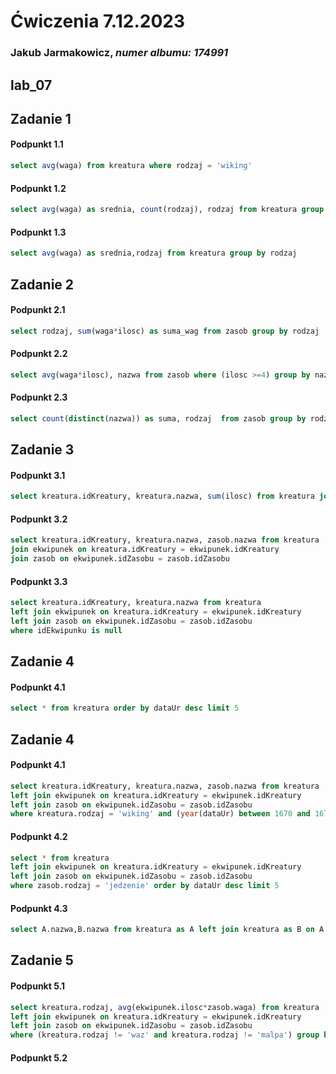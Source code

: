 # Ćwiczenia 7.12.2023
### Jakub Jarmakowicz, _numer albumu: 174991_
## lab_07
## Zadanie 1
#### Podpunkt 1.1
```sql
select avg(waga) from kreatura where rodzaj = 'wiking'
```
#### Podpunkt 1.2
```sql
select avg(waga) as srednia, count(rodzaj), rodzaj from kreatura group by rodzaj
```
#### Podpunkt 1.3
```sql
select avg(waga) as srednia,rodzaj from kreatura group by rodzaj
```
## Zadanie 2
#### Podpunkt 2.1
```sql
select rodzaj, sum(waga*ilosc) as suma_wag from zasob group by rodzaj
```
#### Podpunkt 2.2
```sql
select avg(waga*ilosc), nazwa from zasob where (ilosc >=4) group by nazwa having sum(waga*ilosc) > 10
```
#### Podpunkt 2.3
```sql
select count(distinct(nazwa)) as suma, rodzaj  from zasob group by rodzaj having suma>1
```
## Zadanie 3
#### Podpunkt 3.1
```sql
select kreatura.idKreatury, kreatura.nazwa, sum(ilosc) from kreatura join ekwipunek on kreatura.idKreatury = ekwipunek.idKreatury group by kreatura.idKreatury, kreatura.nazwa
```
#### Podpunkt 3.2
```sql
select kreatura.idKreatury, kreatura.nazwa, zasob.nazwa from kreatura 
join ekwipunek on kreatura.idKreatury = ekwipunek.idKreatury 
join zasob on ekwipunek.idZasobu = zasob.idZasobu

```
#### Podpunkt 3.3
```sql
select kreatura.idKreatury, kreatura.nazwa from kreatura 
left join ekwipunek on kreatura.idKreatury = ekwipunek.idKreatury 
left join zasob on ekwipunek.idZasobu = zasob.idZasobu
where idEkwipunku is null
```
## Zadanie 4
#### Podpunkt 4.1
```sql
select * from kreatura order by dataUr desc limit 5
```
## Zadanie 4
#### Podpunkt 4.1
```sql
select kreatura.idKreatury, kreatura.nazwa, zasob.nazwa from kreatura 
left join ekwipunek on kreatura.idKreatury = ekwipunek.idKreatury 
left join zasob on ekwipunek.idZasobu = zasob.idZasobu
where kreatura.rodzaj = 'wiking' and (year(dataUr) between 1670 and 1679) 
```
#### Podpunkt 4.2
```sql
select * from kreatura 
left join ekwipunek on kreatura.idKreatury = ekwipunek.idKreatury 
left join zasob on ekwipunek.idZasobu = zasob.idZasobu
where zasob.rodzaj = 'jedzenie' order by dataUr desc limit 5

```
#### Podpunkt 4.3
```sql
select A.nazwa,B.nazwa from kreatura as A left join kreatura as B on A.idKreatury+5 = B.idKreatury
```
## Zadanie 5
#### Podpunkt 5.1
```sql
select kreatura.rodzaj, avg(ekwipunek.ilosc*zasob.waga) from kreatura 
left join ekwipunek on kreatura.idKreatury = ekwipunek.idKreatury 
left join zasob on ekwipunek.idZasobu = zasob.idZasobu
where (kreatura.rodzaj != 'waz' and kreatura.rodzaj != 'malpa') group by kreatura.rodzaj having sum(ekwipunek.ilosc) < 30 

```
#### Podpunkt 5.2
```sql
```
